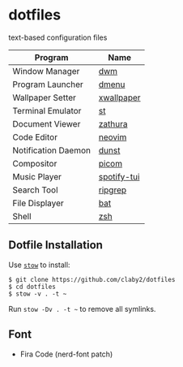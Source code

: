 # dotfiles

text-based configuration files

| Program             | Name                                                    |
| ------------------- | ------------------------------------------------------- |
| Window Manager      | [dwm](https://github.com/claby2/dwm)                    |
| Program Launcher    | [dmenu](https://tools.suckless.org/dmenu/)              |
| Wallpaper Setter    | [xwallpaper](https://github.com/stoeckmann/xwallpaper)  |
| Terminal Emulator   | [st](https://github.com/claby2/st)                      |
| Document Viewer     | [zathura](https://pwmt.org/projects/zathura/)           |
| Code Editor         | [neovim](https://github.com/neovim/neovim)              |
| Notification Daemon | [dunst](https://github.com/dunst-project/dunst)         |
| Compositor          | [picom](https://github.com/yshui/picom)                 |
| Music Player        | [spotify-tui](https://github.com/Rigellute/spotify-tui) |
| Search Tool         | [ripgrep](https://github.com/BurntSushi/ripgrep)        |
| File Displayer      | [bat](https://github.com/sharkdp/bat)                   |
| Shell               | [zsh](https://wiki.archlinux.org/index.php/Zsh)         |

## Dotfile Installation

Use [`stow`](https://www.gnu.org/software/stow/) to install:

    $ git clone https://github.com/claby2/dotfiles
    $ cd dotfiles
    $ stow -v . -t ~

Run `stow -Dv . -t ~` to remove all symlinks.

## Font

- Fira Code (nerd-font patch)
